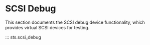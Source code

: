 # SCSI Debug

This section documents the SCSI debug device functionality,
which provides virtual SCSI devices for testing.

::: sts.scsi_debug
